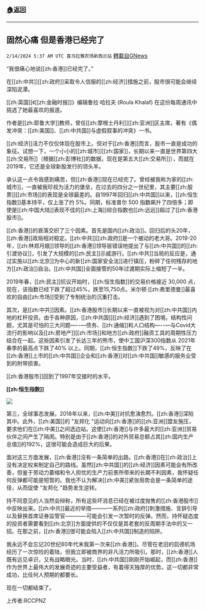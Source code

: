 ###  [:house:返回](README.md)
---


## 固然心痛 但是香港已经完了
`2/14/2024 5:37 AM UTC 喜马拉雅农场新西兰站` [轉載自GNews](https://gnews.org/articles/2304539)

“我很痛心地说[[zh:香港]]已经完了。”

在[[zh:中共]][[zh:政府]]采取令人信服的[[zh:经济]]措施之前，股市很可能会继续深陷泥潭。

[[zh:英国]]《[[zh:金融时报]]》编辑鲁拉·哈拉夫 (Roula Khalaf) 在这份每周通讯中挑选了她最喜欢的报道。

作者是[[zh:耶鲁大学]]教师，曾任[[zh:摩根士丹利]][[zh:亚洲]]区主席，著有《偶发冲突：[[zh:美国]]、[[zh:中共国]]与虚假叙事的冲突》一书。

[[zh:经济]]活力不仅仅体现在股市上。但对于[[zh:香港]]而言，股市一直是成功的象征。试想一下，一个小小的[[zh:城市]][[zh:国家]]，长期以来一直是世界第四大[[zh:交易所]]（根据[[zh:彭博社]]的数据，现在是第五大[[zh:交易所]]），而就在2019年，它还是全球新股发行的领头羊。

承认这一点令我感到痛苦，但[[zh:香港]]现在已经完了。曾经被我称为家的[[zh:城市]]，一直被我珍视为活力的堡垒，在过去的四分之一世纪里，其主要[[zh:股票]][[zh:市场]]的表现是全球最差的。自1997年回归[[zh:中共国]]以来，[[zh:恒生指数]]基本持平，仅上涨了约 5%。同期，标准普尔 500 指数飙升了四倍多；即使是[[zh:中国大陆]]表现不佳的[[zh:上海]]综合指数也[[zh:远远]]超过了[[zh:香港股市]]。

[[zh:香港]]的衰落交织了三个因素。首先是国内[[zh:政治]]。回归后的头20年，[[zh:香港]]政局相对稳定。[[zh:中共]][[zh:政府]]是一个被动的老大哥。2019-20年，[[zh:林郑月娥]]领导的[[zh:香港]]领导层错误地提出了与[[zh:中共国]]的[[zh:引渡协议]]，引发了大规模的[[zh:民主]]示威游行。[[zh:中共]]当局的反应是，通过实施以[[zh:北京]]为中心的新[[zh:国家安全法]]进行镇压，粉碎了任何残存的地方[[zh:政治]]自治。[[zh:中共国]]全面接管的50年过渡期实际上缩短了一半。

2019年春，[[zh:民主]]抗议开始时，[[zh:恒生指数]]的交易价格接近 30,000 点，现在，该指数已经下跌了超过45%，跌至15,750点。米尔顿·[[zh:弗里德曼]]最喜欢的自由[[zh:市场]]受到了专制统治的沉重打击。

其次，是[[zh:中共]]因素。[[zh:香港股市]]长期以来一直被视为对[[zh:中共国]]内地的杠杆投资。由于各种原因，[[zh:中共国]][[zh:经济]]遇到了困境。结构性问题，尤其是可怕的三大问题—\--—债务、[[zh:通缩]]和人口结构—\--—与Covid大流行的影响以及[[zh:房地产]][[zh:市场]]和地方[[zh:政府]]融资工具的周期性压力结合在一起。这些因素引发了长达三年的熊市，使中工国沪深300指数从 2021年春季的最高点下跌了40% 以上。同期，[[zh:恒生指数]]下跌了49%，反映了在[[zh:香港]]上市的[[zh:中共国]]企业和[[zh:香港]]对[[zh:中共国]]敏感的服务业受到的附带损害。

[[zh:香港股市]]回到了1997年交接时的水平。

**[[zh:恒生指数]]**


![](ipfs://QmenjjZzHruEff17GijHg3QjSKvkDQ3ZGF1w6SLVDkmXmA?.png)


第三，全球事态发展。2018年以来，[[zh:中美]]对抗愈演愈烈。[[zh:香港]]深陷其中。此外，[[zh:美国]]的 "友邦化 "运动向[[zh:香港]]的[[zh:亚洲]]盟友施压，要求他们在[[zh:中美]]之间选边站。这使[[zh:香港]]与许多最大的[[zh:亚洲]]贸易伙伴之间产生了隔阂。特别是由于[[zh:香港]]的对外贸易总额占其[[zh:国内生产总值]]的192%，这很可能会造成巨大的后果。

面对这三方面发展，[[zh:香港]]沒有一条简单的出路。[[zh:香港]]在[[zh:政治]]上没有决定权来制定自己的路线。虽然[[zh:中共国]]的[[zh:经济]]因素可能会有所改善，但鉴于劳动力萎缩和令人担忧的生产力前景所带来的长期不利因素，我怀疑任何反弹都可能是短暂的。我也不认为解决[[zh:中美]]紧张局势会是一条简单的途径，从而促使 "友邦化 "趋势发生逆转。

持不同意见的人当然会辩称，所有这些坏消息已经在被过度抛售的[[zh:香港股市]]中反映出来。[[zh:中共]]最近的举措———一系列[[zh:政府]]刺激措施、言辞引导以及替换首席证券监管官————可能会引发一次暂时的反弹。然而，持怀疑态度的投资者需要看到[[zh:北京]]方面提供的不仅仅是其老套的反周期手法中的又一招。在那之前，[[zh:香港]]很可能会陷入[[zh:中共国]]制造的陷阱。

我永远不会忘记20世纪80年代末我第一次来[[zh:香港]]。尽管在老旧的启德机场经历了一次惊险的着陆，但我立即被商界的非凡活力所吸引。那时，[[zh:香港]]人既有远见卓识，又有战略眼光。当时，[[zh:中共国]]刚刚开始崛起，而[[zh:香港]]作为世界上最伟大的发展奇迹的主要受益者，有着得天独厚的优势。这一切都非常成功，比任何人预期的都要长。

现在一切都结束了。

上传者:RCCPNZ
